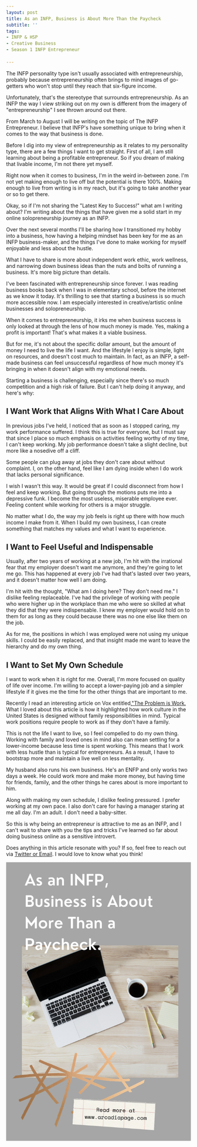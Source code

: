 ```yaml
---
layout: post
title: As an INFP, Business is About More Than the Paycheck
subtitle: ''
tags:
- INFP & HSP
- Creative Business
- Season 1 INFP Entrepreneur

---
```

The INFP personality type isn't usually associated with entrepreneurship, probably because entrepreneurship often brings to mind images of go-getters who won't stop until they reach that six-figure income.

Unfortunately, that's the stereotype that surrounds entrepreneurship. As an INFP the way I view striking out on my own is different from the imagery of "entrepreneurship" I see thrown around out there.

From March to August I will be writing on the topic of The INFP Entrepreneur. I believe that INFP's have something unique to bring when it comes to the way that business is done.

Before I dig into my view of entrepreneurship as it relates to my personality type, there are a few things I want to get straight. First of all, I am still learning about being a profitable entrepreneur. So if you dream of making that livable income, I'm not there yet myself.

Right now when it comes to business, I'm in the weird in-between zone. I'm not yet making enough to live off but the potential is there 100%. Making enough to live from writing is in my reach, but it's going to take another year or so to get there.

Okay, so if I'm not sharing the "Latest Key to Success!" what am I writing about? I'm writing about the things that have given me a solid start in my online solopreneurship journey as an INFP.

Over the next several months I'll be sharing how I transitioned my hobby into a business, how having a helping mindset has been key for me as an INFP business-maker, and the things I've done to make working for myself enjoyable and less about the hustle.

What I have to share is more about independent work ethic, work wellness, and narrowing down business ideas than the nuts and bolts of running a business. It's more big picture than details.

I've been fascinated with entrepreneurship since forever. I was reading business books back when I was in elementary school, before the internet as we know it today. It's thrilling to see that starting a business is so much more accessible now. I am especially interested in creative/artistic online businesses and solopreneurship.

When it comes to entrepreneurship, it irks me when business success is only looked at through the lens of how much money is made. Yes, making a profit is important! That's what makes it a viable business.

But for me, it's not about the specific dollar amount, but the amount of money I need to live the life I want. And the lifestyle I enjoy is simple, light on resources, and doesn't cost much to maintain. In fact, as an INFP,  a self-made business can feel unsuccessful regardless of how much money it's bringing in when it doesn't align with my emotional needs.

Starting a business is challenging, especially since there's so much competition and a high risk of failure. But I can't help doing it anyway, and here's why:

## I Want Work that Aligns With What I Care About

In previous jobs I've held, I noticed that as soon as I stopped caring, my work performance suffered. I think this is true for everyone, but I must say that since I place so much emphasis on activities feeling worthy of my time, I can't keep working. My job performance doesn't take a slight decline, but more like a nosedive off a cliff.

Some people can plug away at jobs they don't care about without complaint. I, on the other hand, feel like I am dying inside when I do work that lacks personal significance.

I wish I wasn't this way. It would be great if I could disconnect from how I feel and keep working. But going through the motions puts me into a depressive funk. I become the most useless, miserable employee ever.  Feeling content while working for others is a major struggle.

No matter what I do, the way my job feels is right up there with how much income I make from it. When I build my own business, I can create something that matches my values and what I want to experience.

## I Want to Feel Useful and Indispensable

Usually, after two years of working at a new job, I'm hit with the irrational fear that my employer doesn't want me anymore, and they're going to let me go. This has happened at every job I've had that's lasted over two years, and it doesn't matter how well I am doing.

I'm hit with the thought, "What am I doing here? They don't need me."  I dislike feeling replaceable. I've had the privilege of working with people who were higher up in the workplace than me who were so skilled at what they did that they were indispensable. I knew my employer would hold on to them for as long as they could because there was no one else like them on the job.

As for me, the positions in which I was employed were not using my unique skills. I could be easily replaced, and that insight made me want to leave the hierarchy and do my own thing.

## I Want to Set My Own Schedule

I want to work when it is right for me. Overall, I'm more focused on quality of life over income. I'm willing to accept a lower-paying job and a simpler lifestyle if it gives me the time for the other things that are important to me.

Recently I read an interesting article on Vox entitled,["The Problem is Work.](https://www.vox.com/22321909/covid-19-pandemic-school-work-parents-remote) What I loved about this article is how it highlighted how work culture in the United States is designed without family responsibilities in mind. Typical work positions require people to work as if they don't have a family.

This is not the life I want to live, so I feel compelled to do my own thing. Working with family and loved ones in mind also can mean settling for a lower-income because less time is spent working. This means that I work with less hustle than is typical for entrepreneurs. As a result, I have to bootstrap more and maintain a live well on less mentality.

My husband also runs his own business. He's an ENFP and only works two days a week. He could work more and make more money, but having time for friends, family, and the other things he cares about is more important to him.

Along with making my own schedule, I dislike feeling pressured. I prefer working at my own pace. I also don't care for having a manager staring at me all day. I'm an adult. I don't need a baby-sitter.

So this is why being an entrepreneur is attractive to me as an INFP, and I can't wait to share with you the tips and tricks I've learned so far about doing business online as a sensitive introvert.

Does anything in this article resonate with you? If so, feel free to reach out via [Twitter or Email](https://arcadiapage.com/talk/). I would love to know what you think!

![](/uploads/infp-business-is-more-than-a-paycheck.png)